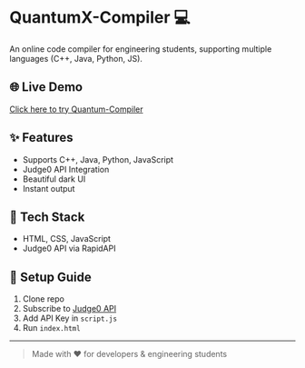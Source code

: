 # QuantumX-Compiler 💻

An online code compiler for engineering students, supporting multiple languages (C++, Java, Python, JS).

## 🌐 Live Demo
[Click here to try Quantum-Compiler](https://your-username.github.io/QuantumX-Compiler)

## ✨ Features
- Supports C++, Java, Python, JavaScript
- Judge0 API Integration
- Beautiful dark UI
- Instant output

## 🚀 Tech Stack
- HTML, CSS, JavaScript
- Judge0 API via RapidAPI

## 🔑 Setup Guide
1. Clone repo
2. Subscribe to [Judge0 API](https://rapidapi.com/judge0-official/api/judge0-ce/)
3. Add API Key in `script.js`
4. Run `index.html`

---

> Made with ❤️ for developers & engineering students
